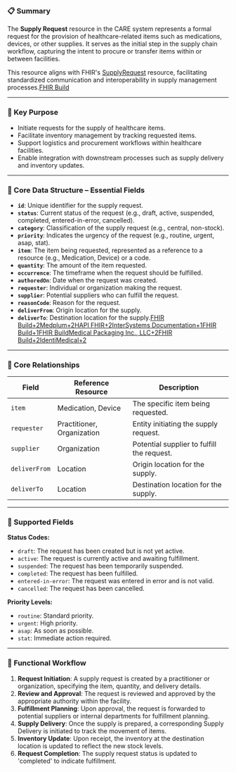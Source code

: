 ### 📋 Summary

The **Supply Request** resource in the CARE system represents a formal request for the provision of healthcare-related items such as medications, devices, or other supplies. It serves as the initial step in the supply chain workflow, capturing the intent to procure or transfer items within or between facilities.

This resource aligns with FHIR's [SupplyRequest](https://build.fhir.org/supplyrequest.html) resource, facilitating standardized communication and interoperability in supply management processes.[FHIR Build](https://build.fhir.org/supplyrequest.html?utm_source=chatgpt.com)

---

### 🎯 Key Purpose

- Initiate requests for the supply of healthcare items.
- Facilitate inventory management by tracking requested items.
- Support logistics and procurement workflows within healthcare facilities.
- Enable integration with downstream processes such as supply delivery and inventory updates.

---

### 🧱 Core Data Structure – Essential Fields

- **`id`**: Unique identifier for the supply request.
- **`status`**: Current status of the request (e.g., draft, active, suspended, completed, entered-in-error, cancelled).
- **`category`**: Classification of the supply request (e.g., central, non-stock).
- **`priority`**: Indicates the urgency of the request (e.g., routine, urgent, asap, stat).
- **`item`**: The item being requested, represented as a reference to a resource (e.g., Medication, Device) or a code.
- **`quantity`**: The amount of the item requested.
- **`occurrence`**: The timeframe when the request should be fulfilled.
- **`authoredOn`**: Date when the request was created.
- **`requester`**: Individual or organization making the request.
- **`supplier`**: Potential suppliers who can fulfill the request.
- **`reasonCode`**: Reason for the request.
- **`deliverFrom`**: Origin location for the supply.
- **`deliverTo`**: Destination location for the supply.[FHIR Build+2Medplum+2HAPI FHIR+2](https://www.medplum.com/docs/api/fhir/resources/supplyrequest?utm_source=chatgpt.com)[InterSystems Documentation+1FHIR Build+1](https://docs.intersystems.com/irisforhealthlatest/csp/documatic/%25CSP.Documatic.cls?CLASSNAME=HS.FHIR.DTL.vSTU3.Model.Resource.SupplyDelivery&LIBRARY=HSLIB&utm_source=chatgpt.com)[FHIR Build](https://build.fhir.org/supplydelivery-definitions.html?utm_source=chatgpt.com)[Medical Packaging Inc., LLC+2FHIR Build+2IdentiMedical+2](https://build.fhir.org/resourcelist.html?utm_source=chatgpt.com)

---

### 🔗 Core Relationships

| Field         | Reference Resource         | Description                                |
| ------------- | -------------------------- | ------------------------------------------ |
| `item`        | Medication, Device         | The specific item being requested.         |
| `requester`   | Practitioner, Organization | Entity initiating the supply request.      |
| `supplier`    | Organization               | Potential supplier to fulfill the request. |
| `deliverFrom` | Location                   | Origin location for the supply.            |
| `deliverTo`   | Location                   | Destination location for the supply.       |

---

### 📄 Supported Fields

**Status Codes:**

- `draft`: The request has been created but is not yet active.
- `active`: The request is currently active and awaiting fulfillment.
- `suspended`: The request has been temporarily suspended.
- `completed`: The request has been fulfilled.
- `entered-in-error`: The request was entered in error and is not valid.
- `cancelled`: The request has been cancelled.

**Priority Levels:**

- `routine`: Standard priority.
- `urgent`: High priority.
- `asap`: As soon as possible.
- `stat`: Immediate action required.

---

### 🔁 Functional Workflow

1. **Request Initiation**: A supply request is created by a practitioner or organization, specifying the item, quantity, and delivery details.
2. **Review and Approval**: The request is reviewed and approved by the appropriate authority within the facility.
3. **Fulfillment Planning**: Upon approval, the request is forwarded to potential suppliers or internal departments for fulfillment planning.
4. **Supply Delivery**: Once the supply is prepared, a corresponding Supply Delivery is initiated to track the movement of items.
5. **Inventory Update**: Upon receipt, the inventory at the destination location is updated to reflect the new stock levels.
6. **Request Completion**: The supply request status is updated to 'completed' to indicate fulfillment.
